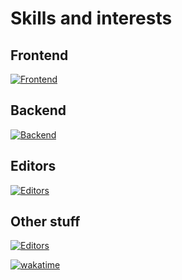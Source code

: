 # Skills and interests

## Frontend
[![Frontend](https://skillicons.dev/icons?i=html,css,sass,tailwind,js,ts,nodejs,react,nextjs,astro&theme=dark&perline=6)](https://skillicons.dev)
## Backend
[![Backend](https://skillicons.dev/icons?i=go,py,rust,postgres,redis,docker,nginx,grafana,prometheus&theme=dark&perline=6)](https://skillicons.dev)
## Editors
[![Editors](https://skillicons.dev/icons?i=vscode,neovim&theme=dark)](https://skillicons.dev)
## Other stuff
[![Editors](https://skillicons.dev/icons?i=git,obsidian,figma,ps&theme=dark&perline=6)](https://skillicons.dev)

[![wakatime](https://wakatime.com/badge/user/018b3b49-c58e-43c0-bcc1-443ae633a752.svg)](https://wakatime.com/@018b3b49-c58e-43c0-bcc1-443ae633a752)
